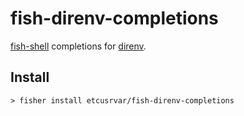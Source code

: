 # fish-direnv-completions

[fish-shell](https://github.com/fish-shell/fish-shell) completions for [direnv](https://github.com/direnv/direnv).

## Install
`> fisher install etcusrvar/fish-direnv-completions`
